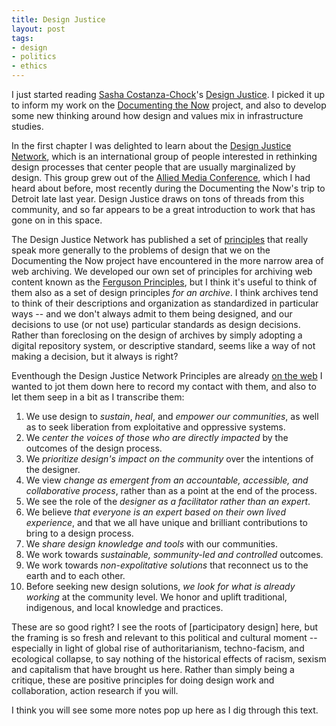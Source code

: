 ```yaml
---
title: Design Justice
layout: post
tags:
- design
- politics
- ethics
---
```


I just started reading [Sasha Costanza-Chock]'s [Design Justice]. I picked it up to inform my work on the [Documenting the Now] project, and also to develop some new thinking around how design and values mix in infrastructure studies.

In the first chapter I was delighted to learn about the [Design Justice Network], which is an international group of people interested in rethinking design processes that center people that are usually marginalized by design. This group grew out of the [Allied Media Conference], which I had heard about before, most recently during the Documenting the Now's trip to Detroit late last year. Design Justice draws on tons of threads from this community, and so far appears to be a great introduction to work that has gone on in this space.

The Design Justice Network has published a set of [principles] that really speak more generally to the problems of design that we on the Documenting the Now project have encountered in the more narrow area of web archiving. We developed our own set of principles for archiving web content known as the [Ferguson Principles], but I think it's useful to think of them also as a set of design principles *for an archive*. I think archives tend to think of their descriptions and organization as standardized in particular ways -- and we don't always admit to them being designed, and our decisions to use (or not use) particular standards as design decisions. Rather than foreclosing on the design of archives by simply adopting a digital repository system, or descriptive standard, seems like a way of not making a decision, but it always is right?

Eventhough the Design Justice Network Principles are already [on the web] I wanted to jot them down here to record my contact with them, and also to let them seep in a bit as I transcribe them:

1. We use design to *sustain*, *heal*, and *empower our communities*, as well as to seek liberation from exploitative and oppressive systems.
2. We *center the voices of those who are directly impacted* by the outcomes of the design process.
3. We *prioritize design's impact on the community* over the intentions of the designer.
4. We view *change as emergent from an accountable, accessible, and collaborative process*, rather than as a point at the end of the process.
5. We see the role of the *designer as a facilitator rather than an expert*.
6. We believe *that everyone is an expert based on their own lived experience*, and that we all have unique and brilliant contributions to bring to a design process.
7. We *share design knowledge and tools* with our communities.
8. We work towards *sustainable, sommunity-led and controlled* outcomes.
9. We work towards *non-expolitative solutions* that reconnect us to the earth and to each other.
10. Before seeking new design solutions, *we look for what is already working* at the community level. We honor and uplift traditional, indigenous, and local knowledge and practices.

These are so good right? I see the roots of [participatory design] here, but the framing is so fresh and relevant to this political and cultural moment -- especially in light of global rise of authoritarianism, techno-facism, and ecological collapse, to say nothing of the historical effects of racism, sexism and capitalism that have brought us here. Rather than simply being a critique, these are positive principles for doing design work and collaboration, action research if you will.

I think you will see some more notes pop up here as I dig through this text.

[Sasha Costanza-Chock]: http://schock.cc/
[Design Justice]: https://mitpress.mit.edu/books/design-justice
[Design Justice Network]: https://designjustice.org
[Documenting the Now]: https://www.docnow.io
[principles]: https://designjustice.org/read-the-principles
[on the web]: https://designjustice.org/read-the-principles
[Allied Media Conference]: https://alliedmedia.org/amc
[Ferguson Principles]: https://news.docnow.io/documenting-the-now-ethics-white-paper-43477929ea3e
[Participator Design]: https://en.wikipedia.org/wiki/Participatory_design
